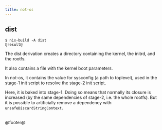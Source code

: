```yaml
---
title: not-os
---
```


## dist

```
$ nix-build -A dist
@result@
```

The dist derivation creates a directory containing the kernel, the initrd, and
the rootfs.

It also contains a file with the kernel boot parameters.

In not-os, it contains the value for sysconfig (a path to toplevel), used in
the stage-1 init script to resolve the stage-2 init script.

Here, it is baked into stage-1. Doing so means that normally its closure is
increased (by the same dependencies of stage-2, i.e. the whole rootfs). But it
is possible to artificially remove a dependency with
`unsafeDiscardStringContext`.


<br />
@footer@
